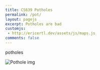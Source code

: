 ```yaml
---
title: CS639 Potholes
permalink: /pot/
layout: pagejs
excerpt: Potholes are bad
customjs:
 - http://ericertl.dev/assets/js/maps.js
comments: false
---
```


potholes

![Pothole img](https://www.cityworks.com/wp-content/uploads/2020/01/pot-hole-blog.gif)

